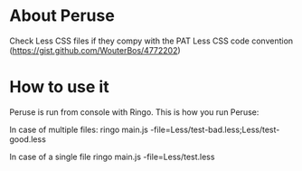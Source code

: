 About Peruse
============

Check Less CSS files if they compy with the PAT Less CSS code convention (https://gist.github.com/WouterBos/4772202)

How to use it
=============

Peruse is run from console with Ringo. This is how you run Peruse:

In case of multiple files:
ringo main.js -file=Less/test-bad.less;Less/test-good.less

In case of a single file
ringo main.js -file=Less/test.less